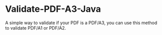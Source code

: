 # Validate-PDF-A3-Java
A simple way to validate if your PDF is a PDF/A3, you can use this method to validate PDF/A1 or PDF/A2.
